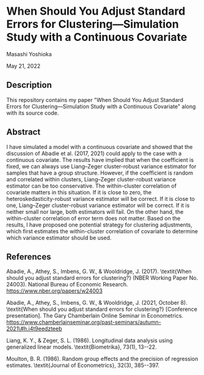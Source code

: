 # When Should You Adjust Standard Errors for Clustering&mdash;Simulation Study with a Continuous Covariate

Masashi Yoshioka

May 21, 2022

## Description

This repository contains my paper "When Should You Adjust Standard Errors for Clustering&mdash;Simulation Study with a Continuous Covariate" along with its source code.

## Abstract

I have simulated a model with a continuous covariate and showed that the discussion of Abadie et al. (2017, 2021) could apply to the case with a continuous covariate. The results have implied that when the coefficient is fixed, we can always use Liang&ndash;Zeger cluster-robust variance estimator for samples that have a group structure. However, if the coefficient is random and correlated within clusters, Liang&ndash;Zeger cluster-robust variance estimator can be too conservative. The within-cluster correlation of covariate matters in this situation. If it is close to zero, the heteroskedasticity-robust variance estimator will be correct. If it is close to one, Liang&ndash;Zeger cluster-robust variance estimator will be correct. If it is neither small nor large, both estimators will fail. On the other hand, the within-cluster correlation of error term does not matter. Based on the results, I have proposed one potential strategy for clustering adjustments, which first estimates the within-cluster correlation of covariate to determine which variance estimator should be used.

## References

Abadie, A., Athey, S., Imbens, G. W., \& Wooldridge, J. (2017). \textit{When should you adjust standard errors for clustering?} (NBER Working Paper No. 24003). National Bureau of Economic Research. https://www.nber.org/papers/w24003

Abadie, A., Athey, S., Imbens, G. W., \& Wooldridge, J. (2021, October 8). \textit{When should you adjust standard errors for clustering?} [Conference presentation]. The Gary Chamberlain Online Seminar in Econometrics. https://www.chamberlainseminar.org/past-seminars/autumn-2021\#h.i4t9eedzteeb

Liang, K. Y., \& Zeger, S. L. (1986). Longitudinal data analysis using generalized linear models. \textit{Biometrika}, 73(1), 13--22.
	
Moulton, B. R. (1986). Random group effects and the precision of regression estimates. \textit{Journal of Econometrics}, 32(3), 385--397.
